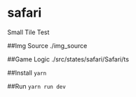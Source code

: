 # safari
Small Tile Test

##Img Source
./img_source

##Game Logic
./src/states/safari/Safari/ts

##Install
`yarn`

##Run
`yarn run dev`